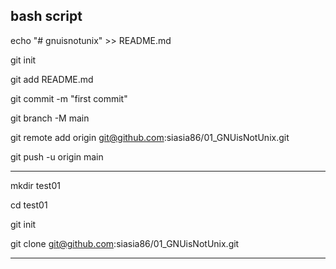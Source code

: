 bash script
---
echo "# gnuisnotunix" >> README.md

git init

git add README.md

git commit -m "first commit"

git branch -M main

git remote add origin git@github.com:siasia86/01_GNUisNotUnix.git

git push -u origin main

---

mkdir test01

cd test01

git init

git clone git@github.com:siasia86/01_GNUisNotUnix.git

---
